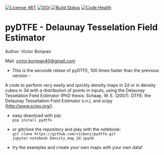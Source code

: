 [![License: MIT](https://img.shields.io/badge/License-MIT-yellow.svg)](https://opensource.org/licenses/MIT) [![DOI](https://zenodo.org/badge/76566234.svg)](https://zenodo.org/badge/latestdoi/76566234) [![Build Status](https://travis-ci.org/vicbonj/pydtfe.svg?branch=master)](https://travis-ci.org/vicbonj/pydtfe) [![Code Health](https://landscape.io/github/vicbonj/density/master/landscape.svg?style=flat)](https://landscape.io/github/vicbonj/density/master)

# pyDTFE - Delaunay Tesselation Field Estimator

Author: Victor Bonjean

Mail: victor.bonjean40@gmail.com

- This is the seconde relase of pyDTFE, 100 times faster than the previous version -

A code to perform very easily and quickly density maps in 2d or in density cubes in 3d with a distribution of points in inputs, using the Delaunay Tesselation Field Estimator (PhD thesis: Schaap, W. E. (2007). DTFE: the Delaunay Tessellation Field Estimator s.n.), and scipy (http://www.scipy.org/).

- easy download with pip:<br/>
`pip install pydtfe`

- or gitclone the repository and play with the notebook:<br/>
`git clone https://github.com/vicbonj/pydtfe.git`<br/>
`jupyter-notebook Density_map_2d.ipynb`

- try the examples and create your own maps with your own data!

